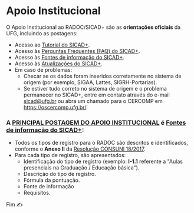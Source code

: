 # Apoio Institucional

O Apoio Institucional ao RADOC/SICAD+ são as **orientações oficiais** da UFG, incluindo as postagens:
- Acesso ao [Tutorial do SICAD+](https://cercomp.ufg.br/p/40704-tutorial-sicad).
- Acesso às [Perguntas Frequentes (FAQ) do SICAD+](https://cercomp.ufg.br/p/41772-faq-perguntas-frequentes-sicad).
- Acesso às [Fontes de informação do SICAD+](https://cercomp.ufg.br/p/mapeamento-sicad).
- Acesso às [Atualizações do SICAD+](https://cercomp.ufg.br/p/versoes-sicad).
- Em caso de problemas:
  - Checar se os dados foram inseridos corretamente no sistema de origem (por exemplo, SIGAA, Lattes, SIGRH-Portarias).
  - Se estiver tudo correto no sistema de origem e o problema permanecer no SICAD+, entre em contato através do e-mail sicad@ufg.br ou abra um chamado para o CERCOMP em https://oscercomp.ufg.br/.

### A **<ins>PRINCIPAL POSTAGEM DO APOIO INSTITUCIONAL</ins>** é [Fontes de informação do SICAD+](https://cercomp.ufg.br/p/mapeamento-sicad):
- Todos os tipos de registro para o RADOC são descritos e identificados, conforme o **Anexo II** da [Resolução CONSUNI 18/2017](https://sistemas.ufg.br/consultas_publicas/resolucoes/arquivos/Resolucao_CONSUNI_2017_0018.pdf).
- Para cada tipo de registro, são apresentados:
  - Identificação do tipo de registro (exemplo: **I-1.1** referente a "Aulas presenciais na Graduação / Educação básica").
  - Descrição do tipo de registro.
  - Fórmula da pontuação.
  - Fonte de informação
  - Requisitos.

Fim &#9997;
